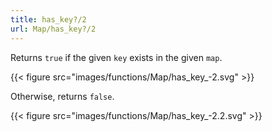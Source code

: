 ```yaml
---
title: has_key?/2
url: Map/has_key?/2
---
```



Returns `true` if the given `key` exists in the given `map`.

{{< figure src="images/functions/Map/has_key_-2.svg" >}}

Otherwise, returns `false`.

{{< figure src="images/functions/Map/has_key_-2.2.svg" >}}
